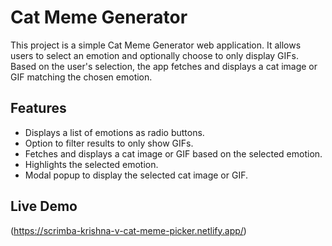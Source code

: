 # Cat Meme Generator

This project is a simple Cat Meme Generator web application. It allows users to select an emotion and optionally choose to only display GIFs. 
Based on the user's selection, the app fetches and displays a cat image or GIF matching the chosen emotion.

## Features

- Displays a list of emotions as radio buttons.
- Option to filter results to only show GIFs.
- Fetches and displays a cat image or GIF based on the selected emotion.
- Highlights the selected emotion.
- Modal popup to display the selected cat image or GIF.

## Live Demo

(https://scrimba-krishna-v-cat-meme-picker.netlify.app/)
